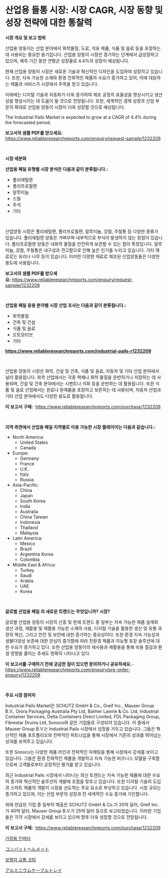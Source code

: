 <p><h1>산업용 들통 시장: 시장 CAGR, 시장 동향 및 성장 전략에 대한 통찰력</h1></p><p><strong>시장 개요 및 보고 범위</strong></p>
<p><p>산업용 양동이는 산업 분야에서 화학물질, 도료, 석유 제품, 식품 및 음료 등을 포장하는 데 사용되는 중요한 용기입니다. 산업용 양동이 시장은 증가하는 단계에서 급성장하고 있으며, 예측 기간 동안 연평균 성장율로 4.4%의 성장이 예상됩니다.</p><p>현재 산업용 양동이 시장은 새로운 기술과 혁신적인 디자인을 도입하여 성장하고 있습니다. 또한, 지속 가능한 소재와 환경 친화적인 제품의 수요가 증가하고 있어, 이에 대응하는 제품과 서비스가 시장에서 주목을 받고 있습니다.</p><p>미래에는 디지털 기술과 자동화가 더욱 증가하여 제조 공정의 효율성을 향상시키고 생산성을 향상시키는 데 도움이 될 것으로 전망됩니다. 또한, 세계적인 경제 성장과 산업 부문의 확대로 산업용 양동이 시장이 더욱 성장할 것으로 예상됩니다.</p><p>The Industrial Pails Market is expected to grow at a CAGR of 4.4% during the forecasted period.</p></p>
<p><strong>보고서의 샘플 PDF를 받으세요:</strong> <a href="https://www.reliableresearchreports.com/enquiry/request-sample/1232209">https://www.reliableresearchreports.com/enquiry/request-sample/1232209</a></p>
<p>&nbsp;</p>
<p><strong>시장 세분화</strong></p>
<p><strong>산업용 페일 유형별 시장 분석은 다음과 같이 분류됩니다.:</strong></p>
<p><ul><li>폴리에틸렌</li><li>폴리프로필렌</li><li>알루미늄</li><li>스틸</li><li>주석</li><li>기타</li></ul></p>
<p>&nbsp;</p>
<p><p>산업양동 시장은 폴리에틸렌, 폴리프로필렌, 알루미늄, 강철, 주철통 등 다양한 종류가 있습니다. 폴리에틸렌 양동은 가벼우며 내부적으로 부식이 발생하지 않는 장점이 있습니다. 폴리프로필렌 양동은 내화학 물질을 안전하게 보관할 수 있는 점이 특징입니다. 알루미늄, 강철, 주철통은 내구성과 견고함으로 인해 높은 인기를 누리고 있습니다. 기타 재료로는 유리나 나무 등이 있습니다. 이러한 다양한 재료로 제조된 산업양동들은 다양한 용도에 사용됩니다.</p></p>
<p><strong>보고서의 샘플 PDF를 받으세요:</strong>&nbsp;<a href="https://www.reliableresearchreports.com/enquiry/request-sample/1232209">https://www.reliableresearchreports.com/enquiry/request-sample/1232209</a></p>
<p>&nbsp;</p>
<p><strong> 산업용 페일 응용 분야별 시장 산업 조사는 다음과 같이 분류됩니다.:</strong></p>
<p><ul><li>화학물질</li><li>건축 및 건설</li><li>식품 및 음료</li><li>오토모티브</li><li>기타</li></ul></p>
<p><strong><a href="https://www.reliableresearchreports.com/industrial-pails-r1232209">https://www.reliableresearchreports.com/industrial-pails-r1232209</a></strong></p>
<p>&nbsp;</p>
<p><p>산업용 양동이 시장은 화학, 건설 및 건축, 식품 및 음료, 자동차 및 기타 산업 분야에서 널리 활용됩니다. 화학 산업에서는 각종 액체나 화학 물질을 운반하거나 저장하는 데 사용되며, 건설 및 건축 분야에서는 시멘트나 석회 등을 운반하는 데 활용됩니다. 또한 식품 및 음료 산업에서는 원료나 완제품을 포장하고 보존하는 데 사용되며, 자동차 산업과 기타 산업 분야에서도 다양한 용도로 활용됩니다.</p></p>
<p><strong>이 보고서 구매:</strong>&nbsp; <a href="https://www.reliableresearchreports.com/purchase/1232209">https://www.reliableresearchreports.com/purchase/1232209</a></p>
<p>&nbsp;</p>
<p><strong>지역 측면에서 산업용 페일 지역별로 이용 가능한 시장 플레이어는 다음과 같습니다.:</strong></p>
<p><ul>
    <li>
        North America:
        <ul>
            <li>United States</li>
            <li>Canada</li>
        </ul>
    </li>
    <li>
        Europe:
        <ul>
            <li>Germany</li>
            <li>France</li>
            <li>U.K.</li>
            <li>Italy</li>
            <li>Russia</li>
        </ul>
    </li>
    <li>
        Asia-Pacific:
        <ul>
            <li>China</li>
            <li>Japan</li>
            <li>South Korea</li>
            <li>India</li>
            <li>Australia</li>
            <li>China Taiwan</li>
            <li>Indonesia</li>
            <li>Thailand</li>
            <li>Malaysia</li>
        </ul>
    </li>
    <li>
        Latin America:
        <ul>
            <li>Mexico</li>
            <li>Brazil</li>
            <li>Argentina Korea</li>
            <li>Colombia</li>
        </ul>
    </li>
    <li>
        Middle East & Africa:
        <ul>
            <li>Turkey</li>
            <li>Saudi</li>
            <li>Arabia</li>
            <li>UAE</li>
            <li>Korea</li>
        </ul>
    </li>
    </ul></p>
<p>&nbsp;</p>
<p><strong>글로벌 산업용 페일 의 새로운 트렌드는 무엇입니까? 시장?</strong></p>
<p><p>글로벌 산업용 양동이 시장의 신흥 및 현재 트렌드 중 일부는 지속 가능한 제품 설계와 생산 과정, 재활용 및 재활용 가능한 소재의 사용, 디지털 기술을 활용한 생산 및 유통 과정의 혁신, 그리고 안전 및 보안에 대한 증가하는 중요성이다. 또한 환경 지속 가능성과 생물다양성 보존에 대한 관심이 증가함에 따라 친환경 제품과 지능형 포장 솔루션에 대한 수요가 증가하고 있다. 또한 산업용 양동이의 재사용과 재활용을 통해 비용 절감과 환경 영향을 줄이는 추세도 명확히 나타나고 있다.</p></p>
<p><strong>이 보고서를 구매하기 전에 궁금한 점이 있으면 문의하거나 공유하세요.</strong>- <a href="https://www.reliableresearchreports.com/enquiry/pre-order-enquiry/1232209">https://www.reliableresearchreports.com/enquiry/pre-order-enquiry/1232209</a></p>
<p>&nbsp;</p>
<p><strong>주요 시장 참여자</strong></p>
<p><p>Industrial Pails Market은 SCHUTZ GmbH & Co., Greif Inc., Mauser Group B.V., Orora Packaging Australia Pty Ltd, Balmer Lawrie & Co. Ltd, Industrial Container Services, Delta Containers Direct Limited, FDL Packaging Group, Fibrestar Drums Ltd, Sonoco와 같은 기업들로 구성되어 있습니다. 이 중에서 Mauser Group B.V.는 Industrial Pails 시장에서 성장을 거두고 있습니다. 그들은 혁신적인 제품 포트폴리오와 전략적인 파트너십을 통해 시장에서 기존의 성과를 뛰어넘는 성과를 보여주고 있습니다. </p><p>또한 Sonoco는 다양한 제품 라인과 전략적인 마케팅을 통해 시장에서 강세를 보이고 있습니다. 그들은 환경 친화적인 제품을 개발하고 지속 가능한 비즈니스 모델을 구축함으로써 고객들로부터 긍정적인 평가를 받고 있습니다.</p><p>최근 Industrial Pails 시장에서 나타나는 최신 트렌드는 지속 가능한 제품에 대한 수요의 증가와 혁신적인 솔루션의 개발에 초점을 맞추고 있습니다. 또한 디지털 기술의 도입과 스마트 제품의 개발이 시장을 선도하는 주요 요소로 부상하고 있습니다. 시장 규모는 증가하고 있으며, 이는 산업 부문의 성장과 전 세계적인 수요 증가에 기인합니다.</p><p>위에 언급된 기업 중 일부의 매출은 SCHUTZ GmbH & Co.가 20억 달러, Greif Inc.가 40억 달러, Mauser Group B.V.가 25억 달러 등으로 보고되었습니다. 이러한 기업들은 각각 시장에서 강세를 보이고 있으며 향후 더욱 성장할 것으로 전망됩니다.</p></p>
<p><strong>이 보고서 구매:</strong>&nbsp;&nbsp;<a href="https://www.reliableresearchreports.com/purchase/1232209">https://www.reliableresearchreports.com/purchase/1232209</a></p>
<p><p><a href="https://medium.com/@tomienow676/%EC%A3%BC%ED%83%9D%EC%9A%A9-%EC%9D%B8%EB%B2%84%ED%84%B0-%EC%8B%9C%EC%9E%A5-%EA%B7%9C%EB%AA%A8%EB%8A%94-%EA%B8%80%EB%A1%9C%EB%B2%8C-%EC%82%B0%EC%97%85%EC%97%90%EC%84%9C-%EA%B0%80%EC%9E%A5-%EC%A2%8B%EC%9D%80-%EB%A7%88%EC%BC%80%ED%8C%85-%EC%B1%84%EB%84%90%EC%9D%84-%EB%93%9C%EB%9F%AC%EB%83%85%EB%8B%88%EB%8B%A4-d60daa1a6faa">가정용 인버터</a></p><p><a href="https://medium.com/@marcosoenrt565736/%E6%88%A6%E9%97%98%E7%94%A8%E3%83%98%E3%83%AB%E3%83%A1%E3%83%83%E3%83%88%E5%B8%82%E5%A0%B4%E8%A6%8F%E6%A8%A1-%E5%B8%82%E5%A0%B4%E8%A6%8B%E9%80%9A%E3%81%97%E3%81%A8%E5%B8%82%E5%A0%B4%E4%BA%88%E6%B8%AC-2024%E5%B9%B4%E3%81%8B%E3%82%892031%E5%B9%B4%E3%81%BE%E3%81%A7-964fe721b2a6">コンバットヘルメット</a></p><p><a href="https://medium.com/@thib_harou/%EB%B3%B4%ED%96%89%EC%9E%90-%ED%8A%B8%EB%9E%98%ED%94%BD-%EC%BD%94%ED%8C%85-%EC%8B%9C%EC%9E%A5-%EC%8B%9C%EC%9E%A5-cagr-%EC%8B%9C%EC%9E%A5-%EB%8F%99%ED%96%A5-%EB%B0%8F-%EC%84%B1%EC%9E%A5-%EC%A0%84%EB%9E%B5%EC%97%90-%EB%8C%80%ED%95%9C-%ED%86%B5%EC%B0%B0%EB%A0%A5-51cc19c01f65">보행자 교통 코팅</a></p><p><a href="https://medium.com/@colbu56546/%E3%82%A2%E3%83%AB%E3%83%9F%E3%83%8B%E3%82%A6%E3%83%A0%E3%82%B1%E3%83%BC%E3%83%96%E3%83%AB%E3%83%88%E3%83%AC%E3%82%A4%E5%B8%82%E5%A0%B4%E3%81%AF-%E5%B8%82%E5%A0%B4%E3%82%B7%E3%82%A7%E3%82%A2-%E5%B8%82%E5%A0%B4%E3%83%88%E3%83%AC%E3%83%B3%E3%83%89-%E5%B8%82%E5%A0%B4%E6%88%90%E9%95%B7%E3%81%AB%E9%96%A2%E3%81%99%E3%82%8B%E6%83%85%E5%A0%B1%E3%82%92%E6%8F%90%E4%BE%9B%E3%81%97%E3%81%BE%E3%81%99-ariuminium-keburu-toreii-shijou-wa-shijou-shea-567fba5221a5">アルミニウムケーブルトレイ</a></p></p>